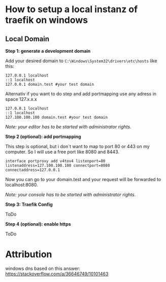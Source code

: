 # How to setup a local instanz of traefik on windows

## Local Domain
**Step 1: generate a development domain**

Add your desired domain to ``C:\Windows\System32\drivers\etc\hosts`` like this:

```
127.0.0.1 localhost
::1 localhost
127.0.0.1 domain.test #your test domain
```

Alternativ if you want to do step and add portmapping use any adress in space 127.x.x.x

```
127.0.0.1 localhost
::1 localhost
127.100.100.100 domain.test #your test domain
```

*Note: your editor has to be started with administrator rights.*

**Step 2 (optional): add portmapping**

This step is optional, but i don`t want to map to port 80 or 443 on my computer. So I will use a free port like 
8080 and 8443.

```
interface portproxy add v4tov4 listenport=80 listenaddress=127.100.100.100 connectport=8080 connectaddress=127.0.0.1
```

Now you can go to your domain.test and your request will be forwarded to localhost:8080.

*Note: your console has to be started with administrator rights.*

**Step 3: Traefik Config**

ToDo

**Step 4 (optional): enable https**

ToDo

# Attribution
windows dns based on this answer: https://stackoverflow.com/a/36646749/10101463
